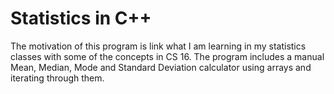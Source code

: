 # Statistics in C++ 

The motivation of this program is link what I am learning in my statistics classes with some of the concepts in CS 16.
The program includes a manual Mean, Median, Mode and Standard Deviation calculator using arrays and iterating through them. 

